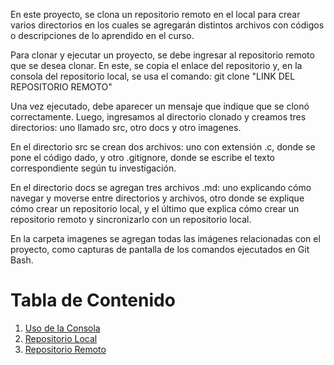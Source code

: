 En este proyecto, se clona un repositorio remoto en el local para crear varios directorios en los cuales se agregarán distintos archivos con códigos o descripciones de lo aprendido en el curso.

Para clonar y ejecutar un proyecto, se debe ingresar al repositorio remoto que se desea clonar. En este, se copia el enlace del repositorio y, en la consola del repositorio local, se usa el comando:
git clone "LINK DEL REPOSITORIO REMOTO"

Una vez ejecutado, debe aparecer un mensaje que indique que se clonó correctamente. Luego, ingresamos al directorio clonado y creamos tres directorios: uno llamado src, otro docs y otro imagenes.

En el directorio src se crean dos archivos: uno con extensión .c, donde se pone el código dado, y otro .gitignore, donde se escribe el texto correspondiente según tu investigación.

En el directorio docs se agregan tres archivos .md: uno explicando cómo navegar y moverse entre directorios y archivos, otro donde se explique cómo crear un repositorio local, y el último que explica cómo crear un repositorio remoto y sincronizarlo con un repositorio local.

En la carpeta imagenes se agregan todas las imágenes relacionadas con el proyecto, como capturas de pantalla de los comandos ejecutados en Git Bash.

# Tabla de Contenido

1. [Uso de la Consola](docs/uso_consola.md)
2. [Repositorio Local](docs/repositorio_local.md)
3. [Repositorio Remoto](docs/repositorio_remoto.md)